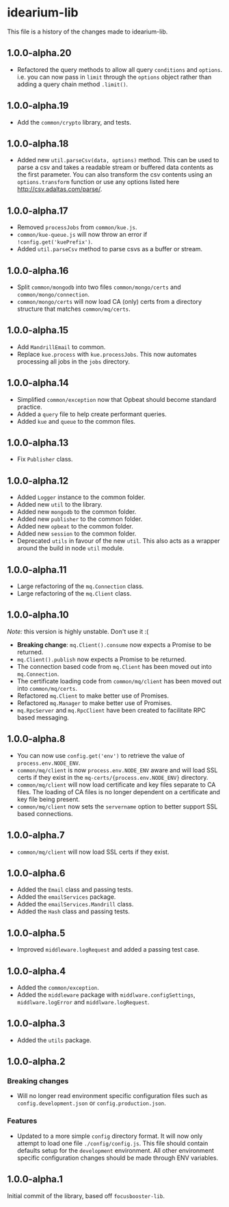 # idearium-lib

This file is a history of the changes made to idearium-lib.

## 1.0.0-alpha.20

- Refactored the query methods to allow all query `conditions` and `options`. i.e. you can now pass in `limit` through the `options` object rather than adding a query chain method `.limit()`.

## 1.0.0-alpha.19

- Add the `common/crypto` library, and tests.

## 1.0.0-alpha.18

- Added new `util.parseCsv(data, options)` method. This can be used to parse a csv and takes a readable stream or buffered data contents as the first parameter. You can also transform the csv contents using an `options.transform` function or use any options listed here http://csv.adaltas.com/parse/.

## 1.0.0-alpha.17

- Removed `processJobs` from `common/kue.js`.
- `common/kue-queue.js` will now throw an error if `!config.get('kuePrefix')`.
- Added `util.parseCsv` method to parse csvs as a buffer or stream.

## 1.0.0-alpha.16

- Split `common/mongodb` into two files `common/mongo/certs` and `common/mongo/connection`.
- `common/mongo/certs` will now load CA (only) certs from a directory structure that matches `common/mq/certs`.

## 1.0.0-alpha.15

- Add `MandrillEmail` to common.
- Replace `kue.process` with `kue.processJobs`. This now automates processing all jobs in the `jobs` directory.

## 1.0.0-alpha.14

- Simplified `common/exception` now that Opbeat should become standard practice.
- Added a `query` file to help create performant queries.
- Added `kue` and `queue` to the common files.

## 1.0.0-alpha.13

- Fix `Publisher` class.

## 1.0.0-alpha.12

- Added `Logger` instance to the common folder.
- Added new `util` to the library.
- Added new `mongodb` to the common folder.
- Added new `publisher` to the common folder.
- Added new `opbeat` to the common folder.
- Added new `session` to the common folder.
- Deprecated `utils` in favour of the new `util`. This also acts as a wrapper around the build in node `util` module.

## 1.0.0-alpha.11

- Large refactoring of the `mq.Connection` class.
- Large refactoring of the `mq.Client` class.

## 1.0.0-alpha.10

*Note:* this version is highly unstable. Don't use it :(

- **Breaking change**: `mq.Client().consume` now expects a Promise to be returned.
- `mq.Client().publish` now expects a Promise to be returned.
- The connection based code from `mq.Client` has been moved out into `mq.Connection`.
- The certificate loading code from `common/mq/client` has been moved out into `common/mq/certs`.
- Refactored `mq.Client` to make better use of Promises.
- Refactored `mq.Manager` to make better use of Promises.
- `mq.RpcServer` and `mq.RpcClient` have been created to facilitate RPC based messaging.

## 1.0.0-alpha.8

- You can now use `config.get('env')` to retrieve the value of `process.env.NODE_ENV`.
- `common/mq/client` is now `process.env.NODE_ENV` aware and will load SSL certs if they exist in the `mq-certs/{process.env.NODE_ENV}` directory.
- `common/mq/client` will now load certificate and key files separate to CA files. The loading of CA files is no longer dependent on a certificate and key file being present.
- `common/mq/client` now sets the `servername` option to better support SSL based connections.

## 1.0.0-alpha.7

- `common/mq/client` will now load SSL certs if they exist.

## 1.0.0-alpha.6

- Added the `Email` class and passing tests.
- Added the `emailServices` package.
- Added the `emailServices.Mandrill` class.
- Added the `Hash` class and passing tests.

## 1.0.0-alpha.5

- Improved `middleware.logRequest` and added a passing test case.

## 1.0.0-alpha.4

- Added the `common/exception`.
- Added the `middleware` package with `middlware.configSettings`, `middlware.logError` and `middlware.logRequest`.

## 1.0.0-alpha.3

- Added the `utils` package.

## 1.0.0-alpha.2

### Breaking changes

- Will no longer read environment specific configuration files such as `config.development.json` or `config.production.json`.

### Features

- Updated to a more simple `config` directory format. It will now only attempt to load one file `./config/config.js`. This file should contain defaults setup for the `development` environment. All other environment specific configuration changes should be made through ENV variables.

## 1.0.0-alpha.1

Initial commit of the library, based off `focusbooster-lib`.
